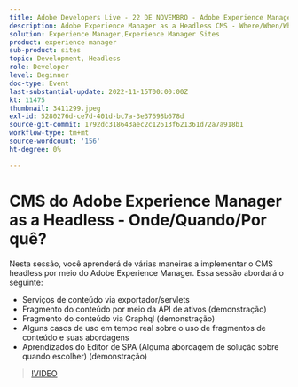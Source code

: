 ```yaml
---
title: Adobe Developers Live - 22 DE NOVEMBRO - Adobe Experience Manager as a Headless CMS - Onde/Quando/Por quê?
description: Adobe Experience Manager as a Headless CMS - Where/When/Why?Nesta sessão, você aprenderá a implementar o CMS headless por meio do Adobe Experience Manager de várias maneiras. Esta sessão abordará o seguinte - Serviços de conteúdo por meio do exportador/servlets Fragmento de conteúdo por meio da API de ativos (demonstração) Fragmento de conteúdo por meio do Graphql (demonstração) Alguns casos de uso em tempo real sobre o uso de fragmentos de conteúdo e suas abordagens Aprendizagens do Editor de SPA (Alguma abordagem de solução sobre quando escolher) (demonstração)
solution: Experience Manager,Experience Manager Sites
product: experience manager
sub-product: sites
topic: Development, Headless
role: Developer
level: Beginner
doc-type: Event
last-substantial-update: 2022-11-15T00:00:00Z
kt: 11475
thumbnail: 3411299.jpeg
exl-id: 5280276d-ce7d-401d-bc7a-3e37698b678d
source-git-commit: 1792dc318643aec2c12613f621361d72a7a918b1
workflow-type: tm+mt
source-wordcount: '156'
ht-degree: 0%

---
```


# CMS do Adobe Experience Manager as a Headless - Onde/Quando/Por quê?

Nesta sessão, você aprenderá de várias maneiras a implementar o CMS headless por meio do Adobe Experience Manager. Essa sessão abordará o seguinte:

* Serviços de conteúdo via exportador/servlets
* Fragmento do conteúdo por meio da API de ativos (demonstração)
* Fragmento do conteúdo via Graphql (demonstração)
* Alguns casos de uso em tempo real sobre o uso de fragmentos de conteúdo e suas abordagens
* Aprendizados do Editor de SPA (Alguma abordagem de solução sobre quando escolher) (demonstração)

>[!VIDEO](https://video.tv.adobe.com/v/3411299/?quality=12&learn=on)
